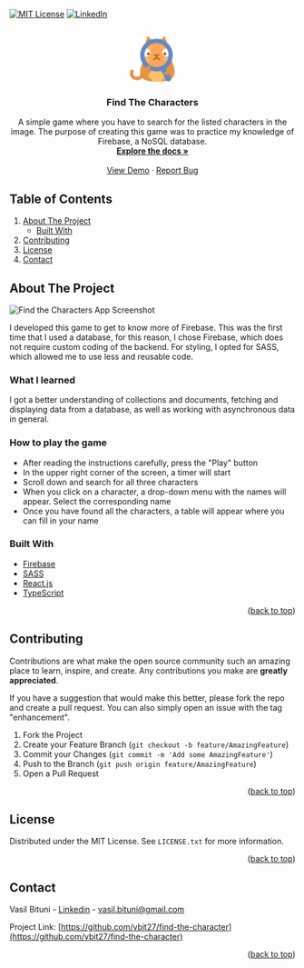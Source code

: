 <div id="top"></div>

[![MIT License][license-shield]][license-url]
[![LinkedIn][linkedin-shield]][linkedin-url]

<!-- PROJECT LOGO -->
<br />
<div align="center">
    <img src="src/assets/logo.png" alt="orange cat" width="80" height="80">

  <h3 align="center">Find The Characters</h3>

  <p align="center">
  A simple game where you have to search for the listed characters in the image. The purpose of creating this game was to practice my knowledge of Firebase, a NoSQL database.   
  <br />
    <a href="https://github.com/vbit27/find-the-character"><strong>Explore the docs »</strong></a>
    <br />
    <br />
    <a href="https://github.com/vbit27/find-the-character" target="_blank">View Demo</a>
    ·
    <a href="https://github.com/vbit27/find-the-character/issues">Report Bug</a>
    
  </p>
</div>

<!-- TABLE OF CONTENTS -->

## Table of Contents

  <ol>
    <li>
      <a href="#about-the-project">About The Project</a>
      <ul>
        <li><a href="#built-with">Built With</a></li>
      </ul>
    </li>
    <li><a href="#contributing">Contributing</a></li>
    <li><a href="#license">License</a></li>
    <li><a href="#contact">Contact</a></li>
  </ol>

<!-- ABOUT THE PROJECT -->

## About The Project

![Find the Characters App Screenshot](https://user-images.githubusercontent.com/75995237/152778563-d4e8ccdb-3da2-4346-a9b7-3f5fd0f820a2.png)

I developed this game to get to know more of Firebase. This was the first time that I used a database, for this reason, I chose Firebase, which does not require custom coding of the backend. For styling, I opted for SASS, which allowed me to use less and reusable code.

### What I learned

I got a better understanding of collections and documents, fetching and displaying data from a database, as well as working with asynchronous data in general.

### How to play the game

- After reading the instructions carefully, press the "Play" button
- In the upper right corner of the screen, a timer will start
- Scroll down and search for all three characters
- When you click on a character, a drop-down menu with the names will appear. Select the corresponding name
- Once you have found all the characters, a table will appear where you can fill in your name

### Built With

- [Firebase](https://firebase.google.com/)
- [SASS](https://sass-lang.com/)
- [React.js](https://reactjs.org/)
- [TypeScript](https://www.typescriptlang.org/)

<p align="right">(<a href="#top">back to top</a>)</p>

<!-- CONTRIBUTING -->

## Contributing

Contributions are what make the open source community such an amazing place to learn, inspire, and create. Any contributions you make are **greatly appreciated**.

If you have a suggestion that would make this better, please fork the repo and create a pull request. You can also simply open an issue with the tag "enhancement".

1. Fork the Project
2. Create your Feature Branch (`git checkout -b feature/AmazingFeature`)
3. Commit your Changes (`git commit -m 'Add some AmazingFeature'`)
4. Push to the Branch (`git push origin feature/AmazingFeature`)
5. Open a Pull Request

<p align="right">(<a href="#top">back to top</a>)</p>

<!-- LICENSE -->

## License

Distributed under the MIT License. See `LICENSE.txt` for more information.

<p align="right">(<a href="#top">back to top</a>)</p>

<!-- CONTACT -->

## Contact

Vasil Bituni - [Linkedin](www.linkedin.com/in/vasilis-bitounis) - vasil.bituni@gmail.com

Project Link: [https://github.com/vbit27/find-the-character](https://github.com/vbit27/find-the-character)

<p align="right">(<a href="#top">back to top</a>)</p>

<!-- MARKDOWN LINKS & IMAGES -->
<!-- https://www.markdownguide.org/basic-syntax/#reference-style-links -->

[license-shield]: https://img.shields.io/github/license/othneildrew/Best-README-Template.svg?style=for-the-badge
[license-url]: https://github.com/vbit27/recipe-app/blob/main/LICENSE.txt
[linkedin-shield]: https://img.shields.io/badge/-LinkedIn-black.svg?style=for-the-badge&logo=linkedin&colorB=555
[linkedin-url]: https://linkedin.com/in/vasilis-bitounis
